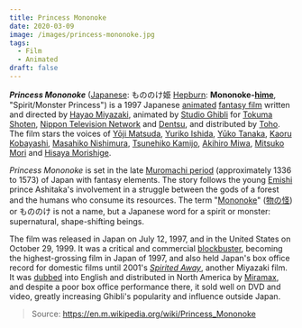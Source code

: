 ```yaml
---
title: Princess Mononoke
date: 2020-03-09
image: /images/princess-mononoke.jpg
tags:
  - Film
  - Animated
draft: false
---
```


***Princess Mononoke*** ([Japanese](https://en.m.wikipedia.org/wiki/Japanese_language): もののけ姫 [Hepburn](https://en.m.wikipedia.org/wiki/Hepburn_romanization): **Mononoke-[hime](https://en.m.wikipedia.org/wiki/Hime)**, "Spirit/Monster Princess") is a 1997 Japanese [animated](https://en.m.wikipedia.org/wiki/Anime) [fantasy film](https://en.m.wikipedia.org/wiki/Fantasy_film) written and directed by [Hayao Miyazaki](https://en.m.wikipedia.org/wiki/Hayao_Miyazaki), animated by [Studio Ghibli](https://en.m.wikipedia.org/wiki/Studio_Ghibli) for [Tokuma Shoten](https://en.m.wikipedia.org/wiki/Tokuma_Shoten), [Nippon Television Network](https://en.m.wikipedia.org/wiki/Nippon_Television_Network) and [Dentsu](https://en.m.wikipedia.org/wiki/Dentsu), and distributed by [Toho](https://en.m.wikipedia.org/wiki/Toho). The film stars the voices of [Yōji Matsuda](https://en.m.wikipedia.org/wiki/Yōji_Matsuda), [Yuriko Ishida](https://en.m.wikipedia.org/wiki/Yuriko_Ishida), [Yūko Tanaka](https://en.m.wikipedia.org/wiki/Yūko_Tanaka), [Kaoru Kobayashi](https://en.m.wikipedia.org/wiki/Kaoru_Kobayashi_(actor)), [Masahiko Nishimura](https://en.m.wikipedia.org/wiki/Masahiko_Nishimura), [Tsunehiko Kamijo](https://en.m.wikipedia.org/wiki/Tsunehiko_Kamijo), [Akihiro Miwa](https://en.m.wikipedia.org/wiki/Akihiro_Miwa), [Mitsuko Mori](https://en.m.wikipedia.org/wiki/Mitsuko_Mori) and [Hisaya Morishige](https://en.m.wikipedia.org/wiki/Hisaya_Morishige).
<!-- excerpt -->
*Princess Mononoke* is set in the late [Muromachi period](https://en.m.wikipedia.org/wiki/Muromachi_period) (approximately 1336 to 1573) of Japan with fantasy elements. The story follows the young [Emishi](https://en.m.wikipedia.org/wiki/Emishi) prince Ashitaka's involvement in a struggle between the gods of a forest and the humans who consume its resources. The term "[Mononoke](https://en.m.wikipedia.org/wiki/Mononoke)" ([物の怪](https://en.wiktionary.org/wiki/物の怪)) or もののけ is not a name, but a Japanese word for a spirit or monster: supernatural, shape-shifting beings.

The film was released in Japan on July 12, 1997, and in the United States on October 29, 1999. It was a critical and commercial [blockbuster](https://en.m.wikipedia.org/wiki/Blockbuster_(entertainment)), becoming the highest-grossing film in Japan of 1997, and also held Japan's box office record for domestic films until 2001's *[Spirited Away](https://en.m.wikipedia.org/wiki/Spirited_Away)*, another Miyazaki film. It was [dubbed](https://en.m.wikipedia.org/wiki/Dubbing_(filmmaking)) into English and distributed in North America by [Miramax](https://en.m.wikipedia.org/wiki/Miramax), and despite a poor box office performance there, it sold well on DVD and video, greatly increasing Ghibli's popularity and influence outside Japan.

> Source: https://en.m.wikipedia.org/wiki/Princess_Mononoke
